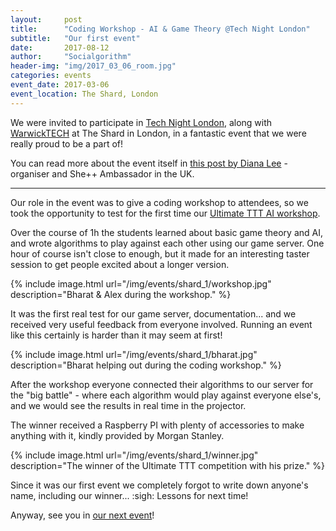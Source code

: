 ```yaml
---
layout:     post
title:      "Coding Workshop - AI & Game Theory @Tech Night London"
subtitle:   "Our first event"
date:       2017-08-12
author:     "Socialgorithm"
header-img: "img/2017_03_06_room.jpg"
categories: events
event_date: 2017-03-06
event_location: The Shard, London
---
```


We were invited to participate in [Tech Night London](https://www.facebook.com/media/set/?set=a.1170152843017561.1073741846.701527709880079&type=3),
along with [WarwickTECH](https://medium.com/@WarwickTECH) at The Shard in London, in a fantastic event that we were really proud to be a part of!

You can read more about the event itself in [this post by Diana Lee](https://medium.com/@dianaklee/a-new-approach-to-diversity-in-tech-5e5d978198f4) - organiser and She++ Ambassador in the UK.

--------

Our role in the event was to give a coding workshop to attendees, so we took the opportunity to test for the first time our [Ultimate TTT AI workshop](/host).

Over the course of 1h the students learned about basic game theory and AI, and wrote algorithms to play against each other using our game server.
One hour of course isn't close to enough, but it made for an interesting taster session to get people excited about a longer version.

{% include image.html url="/img/events/shard_1/workshop.jpg" description="Bharat & Alex during the workshop." %}

It was the first real test for our game server, documentation... and we received very useful feedback from everyone involved. Running an event like
this certainly is harder than it may seem at first!

{% include image.html url="/img/events/shard_1/bharat.jpg" description="Bharat helping out during the coding workshop." %}

After the workshop everyone connected their algorithms to our server for the "big battle" - where each algorithm would play against everyone else's,
and we would see the results in real time in the projector.

The winner received a Raspberry PI with plenty of accessories to make anything with it, kindly provided by Morgan Stanley.

{% include image.html url="/img/events/shard_1/winner.jpg" description="The winner of the Ultimate TTT competition with his prize." %}

Since it was our first event we completely forgot to write down anyone's name, including our winner... :sigh: Lessons for next time!

Anyway, see you in [our next event](/events)!